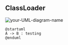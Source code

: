 ## ClassLoader
![your-UML-diagram-name](http://www.plantuml.com/plantuml/proxy?cache=no&src=https://raw.githubusercontent.com/oka96/java/master/classloader/classloader.md)

```plantuml
@startuml
A -> B : testing
@enduml
```